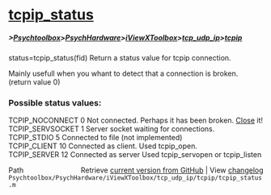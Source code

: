 # [tcpip_status](tcpip_status)
##### >[Psychtoolbox](Psychtoolbox)>[PsychHardware](PsychHardware)>[iViewXToolbox](iViewXToolbox)>[tcp_udp_ip](tcp_udp_ip)>[tcpip](tcpip)

status=tcpip\_status(fid) Return a status value for tcpip connection.  
  
Mainly usefull when you whant to detect that a connection is broken.  
(return value 0)  
  
### Possible status values:  
  
TCPIP\_NOCONNECT   0 Not connected. Perhaps it has been broken. [Close](Close) it!  
TCPIP\_SERVSOCKET  1   Server socket waiting for connections.  
TCPIP\_STDIO       5   Connected to file (not implemented)  
TCPIP\_CLIENT      10  Connected as client. Used tcpip\_open.  
TCPIP\_SERVER      12  Connected as server  Used tcpip\_servopen or tcpip\_listen  




<div class="code_header" style="text-align:right;">
  <span style="float:left;">Path&nbsp;&nbsp;</span> <span class="counter">Retrieve <a href=
  "https://raw.github.com/Psychtoolbox-3/Psychtoolbox-3/beta/Psychtoolbox/PsychHardware/iViewXToolbox/tcp_udp_ip/tcpip/tcpip_status.m">current version from GitHub</a> | View <a href=
  "https://github.com/Psychtoolbox-3/Psychtoolbox-3/commits/beta/Psychtoolbox/PsychHardware/iViewXToolbox/tcp_udp_ip/tcpip/tcpip_status.m">changelog</a></span>
</div>
<div class="code">
  <code>Psychtoolbox/PsychHardware/iViewXToolbox/tcp_udp_ip/tcpip/tcpip_status.m</code>
</div>

